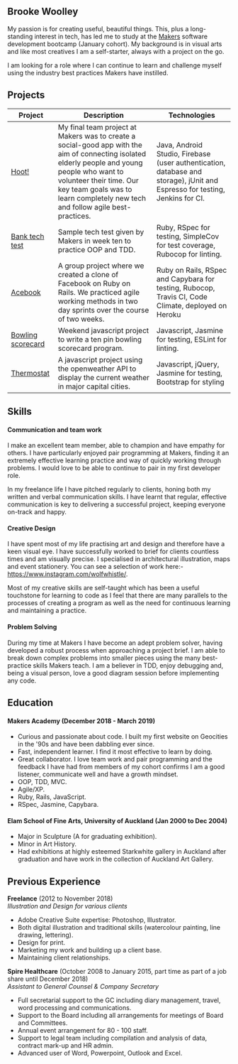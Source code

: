 ## Brooke Woolley

My passion is for creating useful, beautiful things.  This, plus a long-standing interest in tech, has led me to study at the [Makers](https://makers.tech/) software development bootcamp (January cohort). My background is in visual arts and like most creatives I am a self-starter, always with a project on the go.

I am looking for a role where I can continue to learn and challenge myself using the industry best practices Makers have instilled.

## Projects

| Project         | Description               | Technologies  |
| --------------- |---------------------------|-------------|
| [Hoot!](https://github.com/wise-social2/Hoot-App) | My final team project at Makers was to create a social-good app with the aim of connecting isolated elderly people and young people who want to volunteer their time.  Our key team goals was to learn completely new tech and follow agile best-practices. | Java, Android Studio, Firebase (user authentication, database and storage), jUnit and Espresso for testing, Jenkins for CI. |
| [Bank tech test](https://github.com/brookewoolley/bank-tech-test)  | Sample tech test given by Makers in week ten to practice OOP and TDD. | Ruby, RSpec for testing, SimpleCov for test coverage, Rubocop for linting. |
| [Acebook](https://github.com/brookewoolley/acebook-rails-template) | A group project where we created a clone of Facebook on Ruby on Rails. We practiced agile working methods in two day sprints over the course of two weeks. | Ruby on Rails, RSpec and Capybara for testing, Rubocop, Travis CI, Code Climate, deployed on Heroku |
| [Bowling scorecard](https://github.com/brookewoolley/bowling-challenge)| Weekend javascript project to write a ten pin bowling scorecard program. | Javascript, Jasmine for testing, ESLint for linting.|
| [Thermostat](https://github.com/brookewoolley/Thermostat) | A javascript project using the openweather API to display the current weather in major capital cities. | Javascript, jQuery, Jasmine for testing, Bootstrap for styling |


## Skills

#### Communication and team work

I make an excellent team member, able to champion and have empathy for others.  I have particularly enjoyed pair programming at Makers, finding it an extremely effective learning practice and way of quickly working through problems.  I would love to be able to continue to pair in my first developer role.

In my freelance life I have pitched regularly to clients, honing both my written and verbal communication skills. I have learnt that regular, effective communication is key to delivering a successful project, keeping everyone on-track and happy.  

#### Creative Design

I have spent most of my life practising art and design and therefore have a keen visual eye.  I have successfully worked to brief for clients countless times and am visually precise.  I specialised in architectural illustration, maps and event stationery.  You can see a selection of work here:- https://www.instagram.com/wolfwhistle/.   

Most of my creative skills are self-taught which has been a useful touchstone for learning to code as I feel that there are many parallels to the processes of creating a program as well as the need for continuous learning and maintaining a practice.

#### Problem Solving

During my time at Makers I have become an adept problem solver, having developed a robust process when approaching a project brief.  I am able to break down complex problems into smaller pieces using the many best-practice skills Makers teach.  I am a believer in TDD, enjoy debugging and, being a visual person, love a good diagram session before implementing any code.

## Education

#### Makers Academy (December 2018 - March 2019)

- Curious and passionate about code.  I built my first website on Geocities in the '90s and have been dabbling ever since.
- Fast, independent learner.  I find it most effective to learn by doing.
- Great collaborator. I love team work and pair programming and the feedback I have had from members of my cohort confirms I am a good listener, communicate well and have a growth mindset.
- OOP, TDD, MVC.
- Agile/XP.
- Ruby, Rails, JavaScript.
- RSpec, Jasmine, Capybara.

#### Elam School of Fine Arts, University of Auckland (Jan 2000 to Dec 2004)

- Major in Sculpture (A for graduating exhibition).
- Minor in Art History.
- Had exhibitions at highly esteemed Starkwhite gallery in Auckland after graduation and have work in the collection of Auckland Art Gallery.

## Previous Experience

**Freelance** (2012 to November 2018)    
*Illustration and Design for various clients*

- Adobe Creative Suite expertise: Photoshop, Illustrator.
- Both digital illustration and traditional skills (watercolour painting, line drawing, lettering).
- Design for print.
- Marketing my work and building up a client base.
- Maintaining client relationships.

**Spire Healthcare** (October 2008 to January 2015, part time as part of a job share until December 2018)   
*Assistant to General Counsel & Company Secretary*

- Full secretarial support to the GC including diary management, travel, word processing and communications.
- Support to the Board including all arrangements for meetings of Board and Committees.
- Annual event arrangement for 80 - 100 staff.
- Support to legal team including compilation and analysis of data, contract mark-up and HR admin.
- Advanced user of Word, Powerpoint, Outlook and Excel.
